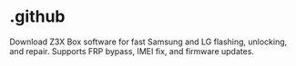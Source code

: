 # .github
Download Z3X Box software for fast Samsung and LG flashing, unlocking, and repair. Supports FRP bypass, IMEI fix, and firmware updates.
